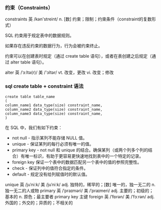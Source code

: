 ### 约束（Constraints）

constraints 英 /kən'streint/ n. [数] 约束；限制；约束条件（constraint的复数形式）

SQL 约束用于规定表中的数据规则。

如果存在违反约束的数据行为，行为会被约束终止。

约束可以在创建表时规定（通过 create table 语句），或者在表创建之后规定（通过 alter table 语句）。

alter 英 /ˈɔːltə(r)/  美 /'ɔltər/  vt. 改变，更改 vi. 改变；修改

### sql create table + constraint 语法

```MySql
create table table_name
(
column_name1 data_type(size) constraint_name,
column_name2 data_type(size) constraint_name,
column_name3 data_type(size) constraint_name,
)
```

在 SQL 中，我们有如下约束：
* not null - 指示某列不能存储 NULL 值。
* unique - 保证某列的每行必须有唯一的值。
* primary key - not null 和 unique 的结合。确保某列（或两个列多个列的结合）有唯一标识，有助于更容易更快速地找到表中的一个特定的记录。
* foreign key  保证一个表中的数据匹配另一个表中的值的参照完整性。
* check - 保证列中的值符合指定的条件。
* default - 规定没有给列赋值时的默认值。


unique 英 /juˈniːk/  美 /juˈniːk/ adj. 独特的，稀罕的；[数] 唯一的，独一无二的
n. 独一无二的人或物
primary  英 /ˈpraɪməri/  美 /ˈpraɪmeri/ adj. 主要的；初级的；基本的 n. 原色；最主要者
primary key 主键
foreign 英 /ˈfɒrən/  美 /ˈfɔːrən/ adj. 外国的；外交的；异质的；不相关的

